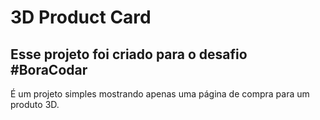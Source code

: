 # 3D Product Card

## Esse projeto foi criado para o desafio #BoraCodar

É um projeto simples mostrando apenas uma página de compra para um produto 3D.
